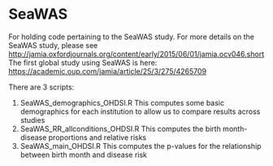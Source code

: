 # SeaWAS
For holding code pertaining to the SeaWAS study.
For more details on the SeaWAS study, please see http://jamia.oxfordjournals.org/content/early/2015/06/01/jamia.ocv046.short 
The first global study using SeaWAS is here: https://academic.oup.com/jamia/article/25/3/275/4265709

There are 3 scripts:
1. SeaWAS_demographics_OHDSI.R
    This computes some basic demographics for each institution to allow us to compare results across studies
2. SeaWAS_RR_allconditions_OHDSI.R
    This computes the birth month-disease proportions and relative risks
3. SeaWAS_main_OHDSI.R
    This computes the p-values for the relationship between birth month and disease risk
